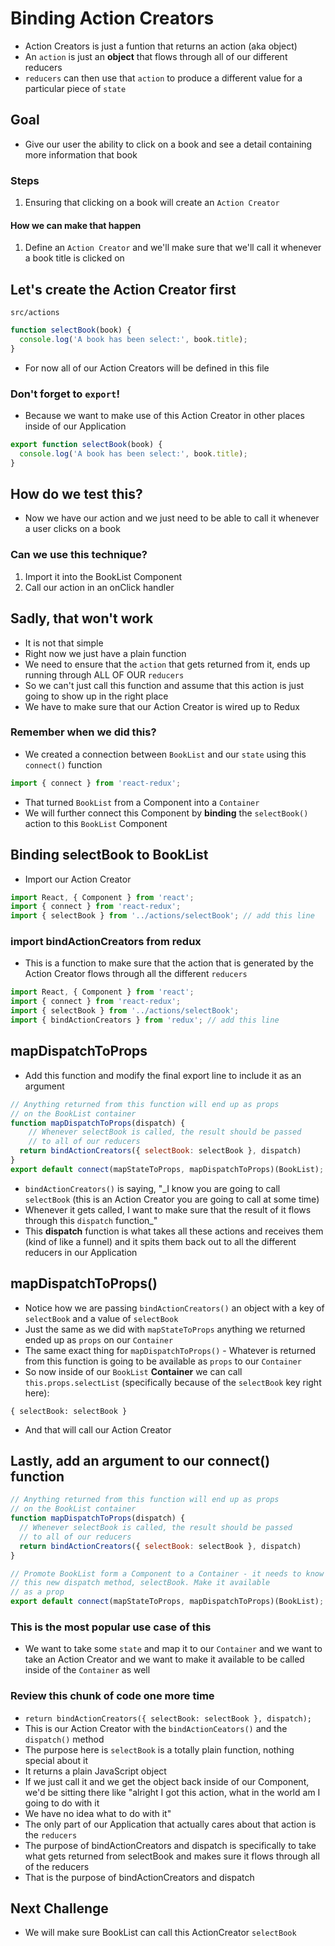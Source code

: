 # Binding Action Creators
* Action Creators is just a funtion that returns an action (aka object)
* An `action` is just an **object** that flows through all of our different reducers
* `reducers` can then use that `action` to produce a different value for a particular piece of `state`

## Goal
* Give our user the ability to click on a book and see a detail containing more information that book

### Steps
1. Ensuring that clicking on a book will create an `Action Creator`

#### How we can make that happen
1. Define an `Action Creator` and we'll make sure that we'll call it whenever a book title is clicked on

## Let's create the Action Creator first

`src/actions`

```js
function selectBook(book) {
  console.log('A book has been select:', book.title);  
}
```

* For now all of our Action Creators will be defined in this file

### Don't forget to `export`!
* Because we want to make use of this Action Creator in other places inside of our Application

```js
export function selectBook(book) {
  console.log('A book has been select:', book.title);
}
```

## How do we test this?
* Now we have our action and we just need to be able to call it whenever a user clicks on a book

### Can we use this technique?
1. Import it into the BookList Component
2. Call our action in an onClick handler

## Sadly, that won't work
* It is not that simple
* Right now we just have a plain function
* We need to ensure that the `action` that gets returned from it, ends up running through ALL OF OUR `reducers`
* So we can't just call this function and assume that this action is just going to show up in the right place
* We have to make sure that our Action Creator is wired up to Redux

### Remember when we did this?
* We created a connection between `BookList` and our `state` using this `connect()` function

```js
import { connect } from 'react-redux';
```

* That turned `BookList` from a Component into a `Container`
* We will further connect this Component by **binding** the `selectBook()` action to this `BookList` Component

## Binding selectBook to BookList
* Import our Action Creator

```js
import React, { Component } from 'react';
import { connect } from 'react-redux';
import { selectBook } from '../actions/selectBook'; // add this line
```

### import bindActionCreators from redux
* This is a function to make sure that the action that is generated by the Action Creator flows through all the different `reducers`

```js
import React, { Component } from 'react';
import { connect } from 'react-redux';
import { selectBook } from '../actions/selectBook';
import { bindActionCreators } from 'redux'; // add this line
```

## mapDispatchToProps
* Add this function and modify the final export line to include it as an argument

```js
// Anything returned from this function will end up as props
// on the BookList container
function mapDispatchToProps(dispatch) {
    // Whenever selectBook is called, the result should be passed
    // to all of our reducers
  return bindActionCreators({ selectBook: selectBook }, dispatch)
}
export default connect(mapStateToProps, mapDispatchToProps)(BookList);
```

* `bindActionCreators()` is saying, "_I know you are going to call `selectBook` (this is an Action Creator you are going to call at some time)
* Whenever it gets called, I want to make sure that the result of it flows through this `dispatch` function_"
* This **dispatch** function is what takes all these actions and receives them (kind of like a funnel) and it spits them back out to all the different reducers in our Application

## mapDispatchToProps()
* Notice how we are passing `bindActionCreators()` an object with a key of `selectBook` and a value of `selectBook`
* Just the same as we did with `mapStateToProps` anything we returned ended up as `props` on our `Container`
* The same exact thing for `mapDispatchToProps()` - Whatever is returned from this function is going to be available as `props` to our `Container`
* So now inside of our `BookList` **Container** we can call `this.props.selectList` (specifically because of the `selectBook` key right here):

`{ selectBook: selectBook }`

* And that will call our Action Creator

## Lastly, add an argument to our connect() function
```js
// Anything returned from this function will end up as props
// on the BookList container
function mapDispatchToProps(dispatch) {
  // Whenever selectBook is called, the result should be passed
  // to all of our reducers
  return bindActionCreators({ selectBook: selectBook }, dispatch)
}

// Promote BookList form a Component to a Container - it needs to know about
// this new dispatch method, selectBook. Make it available
// as a prop
export default connect(mapStateToProps, mapDispatchToProps)(BookList);
```

### This is the most popular use case of this
* We want to take some `state` and map it to our `Container` and we want to take an Action Creator and we want to make it available to be called inside of the `Container` as well

### Review this chunk of code one more time
* `return bindActionCreators({ selectBook: selectBook }, dispatch);`
* This is our Action Creator with the `bindActionCeators()` and the `dispatch()` method
* The purpose here is `selectBook` is a totally plain function, nothing special about it
* It returns a plain JavaScript object
* If we just call it and we get the object back inside of our Component, we'd be sitting there like "alright I got this action, what in the world am I going to do with it
* We have no idea what to do with it"
* The only part of our Application that actually cares about that action is the `reducers`
* The purpose of bindActionCreators and dispatch is specifically to take what gets returned from selectBook and makes sure it flows through all of the reducers
* That is the purpose of bindActionCreators and dispatch

## Next Challenge
* We will make sure BookList can call this ActionCreator `selectBook`
